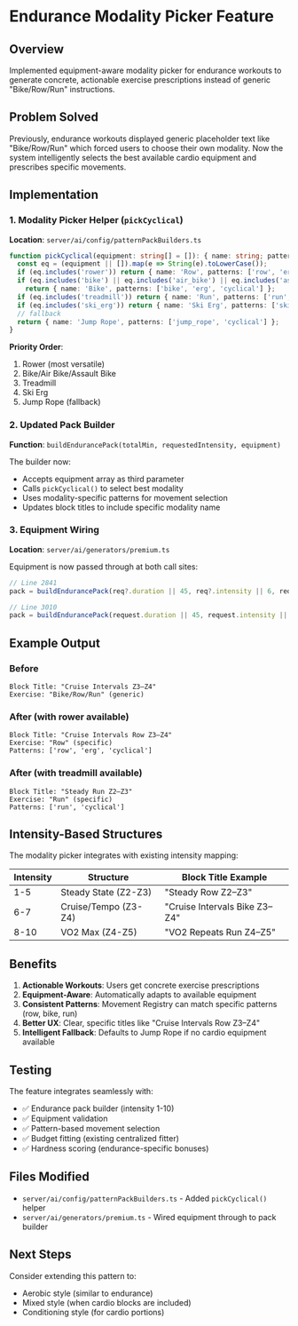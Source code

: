 # Endurance Modality Picker Feature

## Overview
Implemented equipment-aware modality picker for endurance workouts to generate concrete, actionable exercise prescriptions instead of generic "Bike/Row/Run" instructions.

## Problem Solved
Previously, endurance workouts displayed generic placeholder text like "Bike/Row/Run" which forced users to choose their own modality. Now the system intelligently selects the best available cardio equipment and prescribes specific movements.

## Implementation

### 1. Modality Picker Helper (`pickCyclical`)
**Location**: `server/ai/config/patternPackBuilders.ts`

```typescript
function pickCyclical(equipment: string[] = []): { name: string; patterns: string[] } {
  const eq = (equipment || []).map(e => String(e).toLowerCase());
  if (eq.includes('rower')) return { name: 'Row', patterns: ['row', 'erg', 'cyclical'] };
  if (eq.includes('bike') || eq.includes('air_bike') || eq.includes('assault_bike'))
    return { name: 'Bike', patterns: ['bike', 'erg', 'cyclical'] };
  if (eq.includes('treadmill')) return { name: 'Run', patterns: ['run', 'cyclical'] };
  if (eq.includes('ski_erg')) return { name: 'Ski Erg', patterns: ['ski', 'erg', 'cyclical'] };
  // fallback
  return { name: 'Jump Rope', patterns: ['jump_rope', 'cyclical'] };
}
```

**Priority Order**:
1. Rower (most versatile)
2. Bike/Air Bike/Assault Bike
3. Treadmill
4. Ski Erg
5. Jump Rope (fallback)

### 2. Updated Pack Builder
**Function**: `buildEndurancePack(totalMin, requestedIntensity, equipment)`

The builder now:
- Accepts equipment array as third parameter
- Calls `pickCyclical()` to select best modality
- Uses modality-specific patterns for movement selection
- Updates block titles to include specific modality name

### 3. Equipment Wiring
**Location**: `server/ai/generators/premium.ts`

Equipment is now passed through at both call sites:
```typescript
// Line 2841
pack = buildEndurancePack(req?.duration || 45, req?.intensity || 6, req?.equipment || []);

// Line 3010
pack = buildEndurancePack(request.duration || 45, request.intensity || 6, request.equipment || []);
```

## Example Output

### Before
```
Block Title: "Cruise Intervals Z3–Z4"
Exercise: "Bike/Row/Run" (generic)
```

### After (with rower available)
```
Block Title: "Cruise Intervals Row Z3–Z4"
Exercise: "Row" (specific)
Patterns: ['row', 'erg', 'cyclical']
```

### After (with treadmill available)
```
Block Title: "Steady Run Z2–Z3"
Exercise: "Run" (specific)
Patterns: ['run', 'cyclical']
```

## Intensity-Based Structures

The modality picker integrates with existing intensity mapping:

| Intensity | Structure | Block Title Example |
|-----------|-----------|---------------------|
| 1-5 | Steady State (Z2-Z3) | "Steady Row Z2–Z3" |
| 6-7 | Cruise/Tempo (Z3-Z4) | "Cruise Intervals Bike Z3–Z4" |
| 8-10 | VO2 Max (Z4-Z5) | "VO2 Repeats Run Z4–Z5" |

## Benefits

1. **Actionable Workouts**: Users get concrete exercise prescriptions
2. **Equipment-Aware**: Automatically adapts to available equipment
3. **Consistent Patterns**: Movement Registry can match specific patterns (row, bike, run)
4. **Better UX**: Clear, specific titles like "Cruise Intervals Row Z3–Z4"
5. **Intelligent Fallback**: Defaults to Jump Rope if no cardio equipment available

## Testing

The feature integrates seamlessly with:
- ✅ Endurance pack builder (intensity 1-10)
- ✅ Equipment validation
- ✅ Pattern-based movement selection
- ✅ Budget fitting (existing centralized fitter)
- ✅ Hardness scoring (endurance-specific bonuses)

## Files Modified
- `server/ai/config/patternPackBuilders.ts` - Added `pickCyclical()` helper
- `server/ai/generators/premium.ts` - Wired equipment through to pack builder

## Next Steps

Consider extending this pattern to:
- Aerobic style (similar to endurance)
- Mixed style (when cardio blocks are included)
- Conditioning style (for cardio portions)
